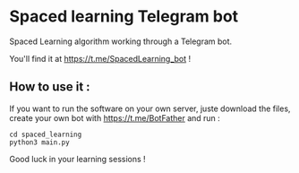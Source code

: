 # Spaced learning Telegram bot
Spaced Learning algorithm working through a Telegram bot.

You'll find it at https://t.me/SpacedLearning_bot !

## How to use it :



If you want to run the software on your own server, juste download the files, create your own bot with https://t.me/BotFather and run :
```
cd spaced_learning
python3 main.py
```

Good luck in your learning sessions !
